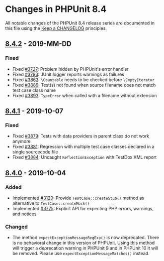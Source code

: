 # Changes in PHPUnit 8.4

All notable changes of the PHPUnit 8.4 release series are documented in this file using the [Keep a CHANGELOG](http://keepachangelog.com/) principles.

## [8.4.2] - 2019-MM-DD

### Fixed

* Fixed [#3727](https://github.com/sebastianbergmann/phpunit/issues/3727): Problem hidden by PHPUnit's error handler
* Fixed [#3793](https://github.com/sebastianbergmann/phpunit/issues/3793): JUnit logger reports warnings as failures
* Fixed [#3863](https://github.com/sebastianbergmann/phpunit/pull/3863): `\Countable` needs to be checked before `\EmptyIterator`
* Fixed [#3889](https://github.com/sebastianbergmann/phpunit/issues/3889): Test(s) not found when source filename does not match test case class name
* Fixed [#3893](https://github.com/sebastianbergmann/phpunit/issues/3893): `TypeError` when called with a filename without extension

## [8.4.1] - 2019-10-07

### Fixed

* Fixed [#3879](https://github.com/sebastianbergmann/phpunit/issues/3879): Tests with data providers in parent class do not work anymore
* Fixed [#3881](https://github.com/sebastianbergmann/phpunit/issues/3881): Regression with multiple test case classes declared in a single sourcecode file
* Fixed [#3884](https://github.com/sebastianbergmann/phpunit/issues/3884): Uncaught `ReflectionException` with TestDox XML report

## [8.4.0] - 2019-10-04

### Added

* Implemented [#3120](https://github.com/sebastianbergmann/phpunit/issues/3120): Provide `TestCase::createStub()` method as alternative to `TestCase::createMock()`
* Implemented [#3775](https://github.com/sebastianbergmann/phpunit/issues/3775): Explicit API for expecting PHP errors, warnings, and notices

### Changed

* The method `expectExceptionMessageRegExp()` is now deprecated. There is no behavioral change in this version of PHPUnit. Using this method will trigger a deprecation warning in PHPUnit 9 and in PHPUnit 10 it will be removed. Please use `expectExceptionMessageMatches()` instead.

[8.4.2]: https://github.com/sebastianbergmann/phpunit/compare/8.4.1...8.4
[8.4.1]: https://github.com/sebastianbergmann/phpunit/compare/8.4.0...8.4.1
[8.4.0]: https://github.com/sebastianbergmann/phpunit/compare/8.3.5...8.4.0

